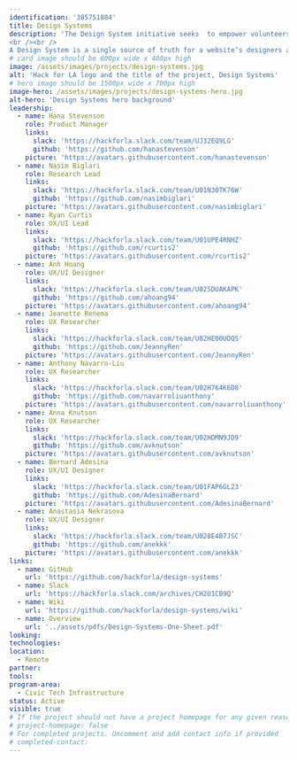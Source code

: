 ```yaml
---
identification: '385751884'
title: Design Systems
description: 'The Design System initiative seeks  to empower volunteers with the tools, documentation and templates for creating and maintaining a design system for their HfLA projects.  As Hack for LA continues to scale it has become more essential to create consistent documentation and standards for design deliverables. 
<br /><br />
A Design System is a single source of truth for a website’s designers and developers– a collection of reusable components, styles, and code guided by clear standards and documentation. Design systems are now an industry standard used by the website teams of most major companies.'
# card image should be 600px wide x 400px high
image: /assets/images/projects/design-systems.jpg
alt: 'Hack for LA logo and the title of the project, Design Systems'
# hero image should be 1500px wide x 700px high
image-hero: /assets/images/projects/design-systems-hero.jpg
alt-hero: 'Design Systems hero background'
leadership:
  - name: Hana Stevenson
    role: Product Manager
    links:
      slack: 'https://hackforla.slack.com/team/UJ32EQ9LG'
      github: 'https://github.com/hanastevenson'
    picture: 'https://avatars.githubusercontent.com/hanastevenson'
  - name: Nasim Biglari
    role: Research Lead
    links:
      slack: 'https://hackforla.slack.com/team/U01N30TK76W'
      github: 'https://github.com/nasimbiglari'
    picture: 'https://avatars.githubusercontent.com/nasimbiglari'
  - name: Ryan Curtis
    role: UX/UI Lead
    links:
      slack: 'https://hackforla.slack.com/team/U01UPE4RNHZ'
      github: 'https://github.com/rcurtis2'
    picture: 'https://avatars.githubusercontent.com/rcurtis2'
  - name: Anh Hoang
    role: UX/UI Designer
    links:
      slack: 'https://hackforla.slack.com/team/U025DUAKAPK'
      github: 'https://github.com/ahoang94'
    picture: 'https://avatars.githubusercontent.com/ahoang94'
  - name: Jeanette Renema
    role: UX Researcher
    links:
      slack: 'https://hackforla.slack.com/team/U02HE00UDQS'
      github: 'https://github.com/JeannyRen'
    picture: 'https://avatars.githubusercontent.com/JeannyRen'
  - name: Anthony Navarro-Liu
    role: UX Researcher
    links:
      slack: 'https://hackforla.slack.com/team/U02H764K6D8'
      github: 'https://github.com/navarroliuanthony'
    picture: 'https://avatars.githubusercontent.com/navarroliuanthony'
  - name: Anna Knutson
    role: UX Researcher
    links:
      slack: 'https://hackforla.slack.com/team/U02HDMN9JD9'
      github: 'https://github.com/avknutson'
    picture: 'https://avatars.githubusercontent.com/avknutson'
  - name: Bernard Adesina
    role: UX/UI Designer
    links:
      slack: 'https://hackforla.slack.com/team/U01FAP6GL23'
      github: 'https://github.com/AdesinaBernard'
    picture: 'https://avatars.githubusercontent.com/AdesinaBernard'
  - name: Anastasia Nekrasova
    role: UX/UI Designer
    links:
      slack: 'https://hackforla.slack.com/team/U028E4B7JSC'
      github: 'https://github.com/anekkk'
    picture: 'https://avatars.githubusercontent.com/anekkk'
links: 
  - name: GitHub
    url: 'https://github.com/hackforla/design-systems'
  - name: Slack
    url: 'https://hackforla.slack.com/archives/CH2U1CB9Q'
  - name: Wiki
    url: 'https://github.com/hackforla/design-systems/wiki'
  - name: Overview
    url: '../assets/pdfs/Design-Systems-One-Sheet.pdf'
looking:
technologies: 
location: 
  - Remote
partner:
tools: 
program-area:
  - Civic Tech Infrastructure
status: Active 
visible: true
# If the project should not have a project homepage for any given reason, add the following line (uncommented):
# project-homepage: false
# For completed projects. Uncomment and add contact info if provided
# completed-contact:
---
```

